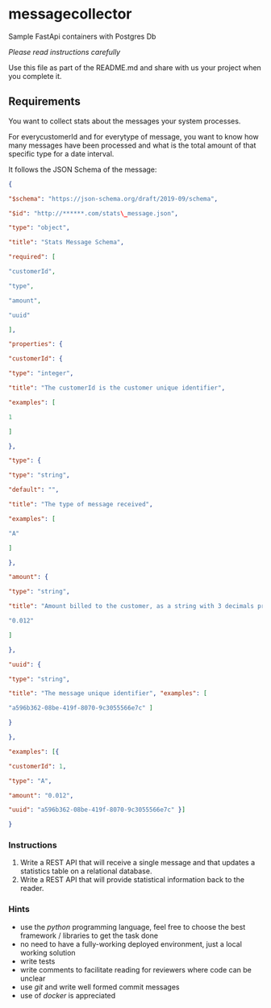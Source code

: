 # messagecollector
Sample FastApi containers with Postgres Db


*Please read instructions carefully*

Use this file as part of the README.md and share with us your project when you complete it.

## Requirements

You want to collect stats about the messages your system processes.

For everycustomerId and for everytype of message, you want to know how many messages have been processed and what is the total amount of that specific type for a date interval.

It follows the JSON Schema of the message:

```json
{

"$schema": "https://json-schema.org/draft/2019-09/schema",

"$id": "http://******.com/stats\_message.json",

"type": "object",

"title": "Stats Message Schema",

"required": [

"customerId",

"type",

"amount",

"uuid"

],

"properties": {

"customerId": {

"type": "integer",

"title": "The customerId is the customer unique identifier",

"examples": [

1

]

},

"type": {

"type": "string",

"default": "",

"title": "The type of message received",

"examples": [

"A"

]

},

"amount": {

"type": "string",

"title": "Amount billed to the customer, as a string with 3 decimals precision", "examples": [

"0.012"

]

},

"uuid": {

"type": "string",

"title": "The message unique identifier", "examples": [

"a596b362-08be-419f-8070-9c3055566e7c" ]

}

},

"examples": [{

"customerId": 1,

"type": "A",

"amount": "0.012",

"uuid": "a596b362-08be-419f-8070-9c3055566e7c" }]

}
```

### Instructions

1. Write a REST API that will receive a single message and that updates a statistics table on a relational database.
2. Write a REST API that will provide statistical information back to the reader.

### Hints

- use the *python* programming language, feel free to choose the best framework / libraries to get the task done
- no need to have a fully-working deployed environment, just a local working solution
- write tests
- write comments to facilitate reading for reviewers where code can be unclear
- use *git* and write well formed commit messages
- use of *docker* is appreciated
